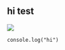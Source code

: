 ## hi test

![](https://api-breeze.herokuapp.com/api/compact/784141856426033233)

```
console.log("hi")
```